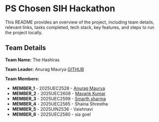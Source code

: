 # PS Chosen SIH Hackathon

This README provides an overview of the project, including team details, relevant links, tasks completed, tech stack, key features, and steps to run the project locally.

## Team Details

**Team Name:** The Hashiras

**Team Leader:** Anurag Maurya [GITHUB](https://github.com/anurag-maurya-ece/)

**Team Members:**

- **MEMBER_1** - 2025UEC2528 - [Anurag Maurya](https://github.com/anurag-maurya-ece/)
- **MEMBER_2** - 2025UEC2608 - [Mayank Kumar](http://github.com/mayankhikhi)
- **MEMBER_3** - 2025UEC2599 - [Smarth sharma ](https://github.com/Herobrine204)
- **MEMBER_4** - 2025UEC2565 - Shaina Shrestha 
- **MEMBER_5** - 2025UIN2536 - Vaishnavi 
- **MEMBER_6** - 2025UEC2580 - sia goel

